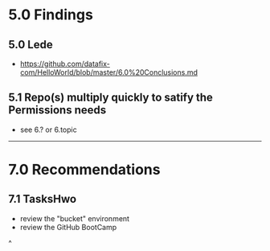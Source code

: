 # 5.0 Findings

## 5.0 Lede
* https://github.com/datafix-com/HelloWorld/blob/master/6.0%20Conclusions.md

## 5.1 Repo(s) multiply quickly to satify the Permissions needs
* see 6.? or 6.topic


<hr>

# 7.0 Recommendations
## 7.1 TasksHwo
* review the "bucket" environment
* review the GitHub BootCamp

^
